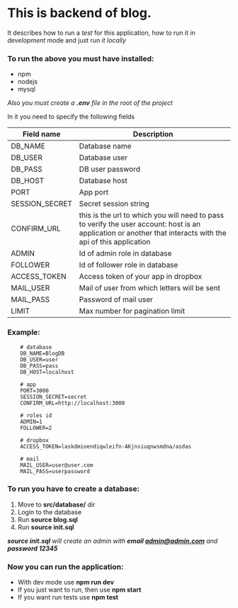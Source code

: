 # This is backend of  blog.

It describes how to run a *test* for this application, 
how to run it in *development* mode and just run *it locally*

### To run the above you must have installed:
* npm 
* nodejs
* mysql 

_Also you must create a **.env** file in the root of the project_

In it you need to specify the following fields

|Field name     | Description           |
|---------------|-----------------------|
|DB_NAME        | Database name         |
|DB_USER        | Database user         |
|DB_PASS        | DB user password      | 
|DB_HOST        | Database host         |
|PORT           | App port              |
|SESSION_SECRET | Secret session string |
|CONFIRM_URL    | this is the url to which you will need to pass to verify the user account: host is an application or another that interacts with the api of this application|
|ADMIN          | Id of admin role in database |
|FOLLOWER       | Id of follower role in database |
|ACCESS_TOKEN   | Access token of your app in dropbox |
|MAIL_USER      | Mail of user from which letters will be sent |
|MAIL_PASS      | Password of mail user |
|LIMIT          | Max number for pagination limit |

### Example:
```
    # database
    DB_NAME=BlogDB
    DB_USER=user
    DB_PASS=pass
    DB_HOST=localhost
    
    # app
    PORT=3000
    SESSION_SECRET=secret
    CONFIRM_URL=http://localhost:3000
    
    # roles id
    ADMIN=1
    FOLLOWER=2
    
    # dropbox
    ACCESS_TOKEN=laskdmioendiqwleifn-AKjnsiuqnwsmdna/asdas
    
    # mail
    MAIL_USER=user@user.com
    MAIL_PASS=userpassword
```

### To run you have to create a database:
1. Move to __src/database/__ dir 
1. Login to the database
1. Run __source blog.sql__
1. Run __source init.sql__

_**source init.sql** will create an admin with **email admin@admin.com** and **password 12345**_

### Now you can run the application:
* With dev mode use **npm run dev**
* If you just want to run, then use **npm start**
* If you want run tests use **npm test**